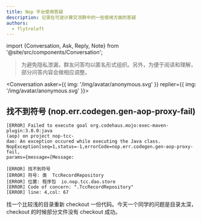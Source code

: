 ```yaml
---
title: Nop 平台使用答疑
description: 记录在可逆计算交流群中的一些使用方面的答疑
authors:
  - flytreleft
---
```


import {Conversation, Ask, Reply, Note} from '@site/src/components/Conversation';

> 为避免隐私泄漏，群友问答均以匿名形式组织。另外，为便于阅读和理解，部分问答内容会做相应调整。

<Conversation
asker={{ img: '/img/avatar/anonymous.svg' }}
replier={{ img: '/img/avatar/anonymous.svg' }}>

<Ask>

## 找不到符号 (nop.err.codegen.gen-aop-proxy-fail)

```log
[ERROR] Failed to execute goal org.codehaus.mojo:exec-maven-plugin:3.0.0:java 
(aop) on project nop-tcc-dao: An exception occured while executing the Java class. 
NopException[seq=1,status=-1,errorCode=nop.err.codegen.gen-aop-proxy-fail,
params={message=[Message:

[ERROR] 找不到符号
[ERROR] 符号: 类  TccRecordRepository
[ERROR] 位置: 程序包  io.nop.tcc.dao.store
[ERROR] Code of concern: ".TccRecordRepository"
[ERROR] line: 4,col: 67
```

</Ask>

<Reply>

找一个比较浅的目录重新 checkout 一份代码。今天一个同学的问题是目录太深，
checkout 的时候部分文件没有 checkout 成功。

</Reply>

</Conversation>
